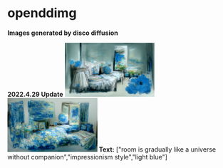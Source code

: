# openddimg
**Images generated by disco diffusion**

**2022.4.29 Update**
<img src="img/img01.png" width="40%">
<img src="img/img02.png" width="40%">
**Text:** ["room is gradually like a universe without companion","impressionism style","light blue"]
